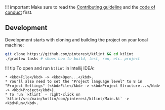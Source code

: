 !!! important
    Make sure to read the [Contributing guideline](guidelines.md) and the [code of conduct](code-of-conduct.md) first.

## Development

Development starts with cloning and building the project on your local machine:

```sh
git clone https://github.com/pinterest/ktlint && cd ktlint
./gradlew tasks # shows how to build, test, run, etc. project
```

!!! tip
    To open and run `ktlint` in Intellij IDEA:  
  
    * <kbd>File</kbd> -> <kbd>Open...</kbd>.      
    * You'll also need to set the "Project language level" to 8 in "Project Settings" (<kbd>File</kbd> -> <kbd>Project Structure...</kbd> -> <kbd>Project</kbd>).    
    * To run `ktlint` - right-click on `ktlint/src/main/kotlin/com/pinterest/ktlint/Main.kt` -> <kbd>Run</kbd>.


